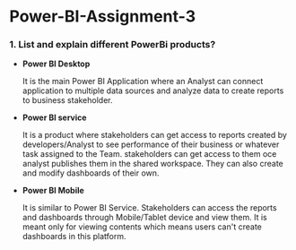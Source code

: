 # Power-BI-Assignment-3

### 1. List and explain different PowerBi products?
 
 - **Power BI Desktop**
      
      It is the main Power BI Application where an Analyst can connect application to multiple data sources and analyze data to create reports to business stakeholder.
      
 - **Power BI service**
      
      It is a product where stakeholders can get access to reports created by developers/Analyst to see performance of their business or whatever task assigned to the Team. stakeholders can get access to them oce analyst publishes them in the shared workspace. They can also create and modify dashboards of their own.
      
 - **Power BI Mobile**
      
      It is similar to Power BI Service. Stakeholders can access the reports and dashboards through Mobile/Tablet device and view them. It is meant only for viewing contents which means users can't create dashboards in this platform.
